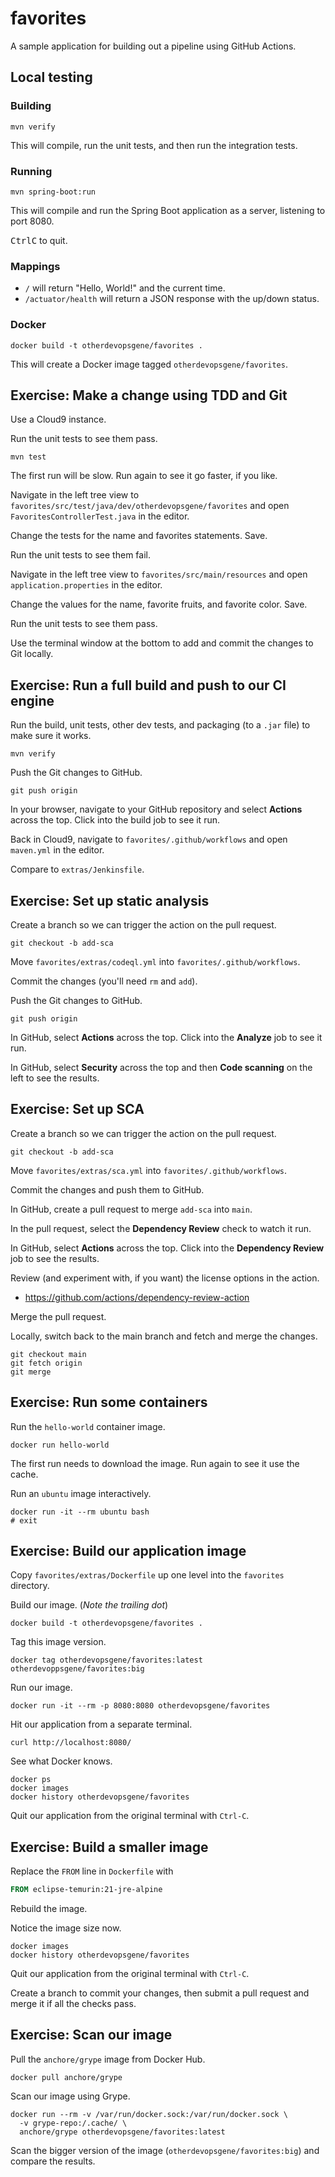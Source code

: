 # favorites

A sample application for building out a pipeline using GitHub Actions.

## Local testing

### Building

```shell
mvn verify
```

This will compile, run the unit tests, and then run the integration tests.

### Running

```shell
mvn spring-boot:run
```

This will compile and run the Spring Boot application as a server,
listening to port 8080.

<kbd>Ctrl</kbd><kbd>C</kbd> to quit.

### Mappings

* `/` will return "Hello, World!" and the current time.
* `/actuator/health` will return a JSON response with the up/down status.

### Docker

```shell
docker build -t otherdevopsgene/favorites .
```

This will create a Docker image tagged `otherdevopsgene/favorites`.

## Exercise: Make a change using TDD and Git

Use a Cloud9 instance.

Run the unit tests to see them pass.

```shell
mvn test
```

The first run will be slow. Run again to see it go faster, if you like.

Navigate in the left tree view to
`favorites/src/test/java/dev/otherdevopsgene/favorites` and open
`FavoritesControllerTest.java` in the editor.

Change the tests for the name and favorites statements. Save.

Run the unit tests to see them fail. 

Navigate in the left tree view to `favorites/src/main/resources` and open
`application.properties` in the editor. 

Change the values for the name, favorite fruits, and favorite color. Save.

Run the unit tests to see them pass. 

Use the terminal window at the bottom to add and commit the changes to Git
locally.

## Exercise: Run a full build and push to our CI engine

Run the build, unit tests, other dev tests, and packaging (to a `.jar` file) to 
make sure it works.

```shell
mvn verify
```

Push the Git changes to GitHub.

```shell
git push origin
```

In your browser, navigate to your GitHub repository and select **Actions**
across the top. Click into the build job to see it run. 

Back in Cloud9, navigate to `favorites/.github/workflows` and open `maven.yml`
in the editor. 

Compare to `extras/Jenkinsfile`.

## Exercise: Set up static analysis

Create a branch so we can trigger the action on the pull request.

```shell
git checkout -b add-sca
```

Move `favorites/extras/codeql.yml` into `favorites/.github/workflows`.

Commit the changes (you'll need `rm` and `add`).

Push the Git changes to GitHub.

```shell
git push origin
```

In GitHub, select **Actions** across the top. Click into the **Analyze** job to
see it run. 

In GitHub, select **Security** across the top and then **Code scanning** on the
left to see the results. 

## Exercise: Set up SCA

Create a branch so we can trigger the action on the pull request.

```shell
git checkout -b add-sca
```

Move `favorites/extras/sca.yml` into `favorites/.github/workflows`.

Commit the changes and push them to GitHub. 

In GitHub, create a pull request to merge `add-sca` into `main`.

In the pull request, select the **Dependency Review** check to watch it run.

In GitHub, select **Actions** across the top. Click into the 
**Dependency Review** job to see the results.

Review (and experiment with, if you want) the license options in the action.
- https://github.com/actions/dependency-review-action

Merge the pull request.

Locally, switch back to the main branch and fetch and merge the changes.

```shell
git checkout main
git fetch origin
git merge
```

## Exercise: Run some containers

Run the `hello-world` container image.

```shell
docker run hello-world
```

The first run needs to download the image. Run again to see it use the cache.

Run an `ubuntu` image interactively.

```console
docker run -it --rm ubuntu bash
# exit
```

## Exercise: Build our application image

Copy `favorites/extras/Dockerfile` up one level into the `favorites` directory.

Build our image. (*Note the trailing dot*)

```shell
docker build -t otherdevopsgene/favorites .
```

Tag this image version.

```shell
docker tag otherdevopsgene/favorites:latest otherdevoppsgene/favorites:big
```

Run our image.

```shell
docker run -it --rm -p 8080:8080 otherdevopsgene/favorites
```

Hit our application from a separate terminal.

```shell
curl http://localhost:8080/
```

See what Docker knows.

```shell
docker ps
docker images
docker history otherdevopsgene/favorites
```

Quit our application from the original terminal with `Ctrl-C`.

## Exercise: Build a smaller image

Replace the `FROM` line in `Dockerfile` with

```dockerfile
FROM eclipse-temurin:21-jre-alpine
```

Rebuild the image.

Notice the image size now.

```shell
docker images
docker history otherdevopsgene/favorites
```

Quit our application from the original terminal with `Ctrl-C`.

Create a branch to commit your changes, then submit a pull request and merge it if all the checks pass.

## Exercise: Scan our image

Pull the `anchore/grype` image from Docker Hub.

```shell
docker pull anchore/grype
```

Scan our image using Grype.

```shell
docker run --rm -v /var/run/docker.sock:/var/run/docker.sock \
  -v grype-repo:/.cache/ \
  anchore/grype otherdevopsgene/favorites:latest
```

Scan the bigger version of the image (`otherdevopsgene/favorites:big`) and compare the results.
